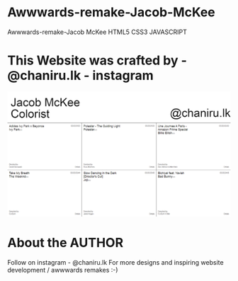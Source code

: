 # Awwwards-remake-Jacob-McKee
Awwwards-remake-Jacob McKee HTML5 CSS3 JAVASCRIPT


# This Website was crafted by - @chaniru.lk - instagram

![Screenshot](./images/sos.png)

# About the AUTHOR

Follow on instagram - @chaniru.lk 
For more designs and inspiring website development /
awwwards remakes :-)
